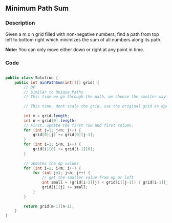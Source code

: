 ## Minimum Path Sum

### Description
Given a m x n grid filled with non-negative numbers, find a path from top left to bottom right which minimizes the sum of all numbers along its path.

__Note:__ You can only move either down or right at any point in time.

### Code
```java

public class Solution {
    public int minPathSum(int[][] grid) {
        // DP 
        // Similar to Unique Paths
        // This time we go through the path, we choose the smaller way to update the dp values
        
        // This time, dont scale the grid, use the original grid as dpArray
        
        int m = grid.length;
        int n = grid[0].length;
        // First, update the first row and first column. 
        for (int j=1; j<n; j++) {
            grid[0][j] += grid[0][j-1];
        }
        for (int i=1; i<m; i++) {
            grid[i][0] += grid[i-1][0];
        }
        
        // updates the dp values
        for (int i=1; i<m; i++) {
            for (int j=1; j<n; j++) {
                // get the smaller value from up or left
                int small = (grid[i-1][j] < grid[i][j-1]) ? grid[i-1][j] : grid[i][j-1];
                grid[i][j] += small;
            }
        }
        
        return grid[m-1][n-1];
    }
}

```